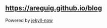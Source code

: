 ## https://areguig.github.io/blog

Powered by [jekyll-now](https://github.com/barryclark/jekyll-now)
